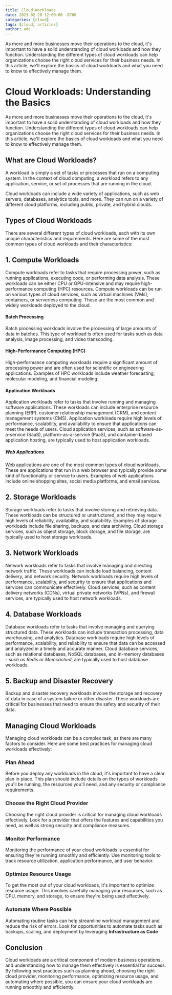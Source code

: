 ```yaml
---
title: Cloud Workloads
date: 2023-02-20 12:00:00 -0700
categories: [cloud]
tags: [cloud, articles]
author: ade
---
```

<!-- excerpt-start -->
As more and more businesses move their operations to the cloud, it's important to have a solid understanding of cloud workloads and how they function. Understanding the different types of cloud workloads can help organizations choose the right cloud services for their business needs. In this article, we'll explore the basics of cloud workloads and what you need to know to effectively manage them.
<!-- excerpt-end -->

# Cloud Workloads: Understanding the Basics

As more and more businesses move their operations to the cloud, it's important to have a solid understanding of cloud workloads and how they function. Understanding the different types of cloud workloads can help organizations choose the right cloud services for their business needs. In this article, we'll explore the basics of cloud workloads and what you need to know to effectively manage them.

## What are Cloud Workloads?

A workload is simply a set of tasks or processes that run on a computing system. In the context of cloud computing, a workload refers to any application, service, or set of processes that are running in the cloud.

Cloud workloads can include a wide variety of applications, such as web servers, databases, analytics tools, and more. They can run on a variety of different cloud platforms, including public, private, and hybrid clouds.

## Types of Cloud Workloads

There are several different types of cloud workloads, each with its own unique characteristics and requirements. Here are some of the most common types of cloud workloads and their characteristics:

## 1. Compute Workloads

Compute workloads refer to tasks that require processing power, such as running applications, executing code, or performing data analysis. These workloads can be either CPU or GPU-intensive and may require high-performance computing (HPC) resources. Compute workloads can be run on various types of cloud services, such as virtual machines (VMs), containers, or serverless computing. These are the most common and widely workloads deployed to the cloud.

#### Batch Processing

Batch processing workloads involve the processing of large amounts of data in batches. This type of workload is often used for tasks such as data analysis, image processing, and video transcoding.

#### High-Performance Computing (HPC)

High-performance computing workloads require a significant amount of processing power and are often used for scientific or engineering applications. Examples of HPC workloads include weather forecasting, molecular modeling, and financial modeling.

#### Application Workloads

Application workloads refer to tasks that involve running and managing software applications. These workloads can include enterprise resource planning (ERP), customer relationship management (CRM), and content management systems (CMS). Application workloads require high levels of performance, scalability, and availability to ensure that applications can meet the needs of users. Cloud application services, such as software-as-a-service (SaaS), platform-as-a-service (PaaS), and container-based application hosting, are typically used to host application workloads.

##### Web Applications

Web applications are one of the most common types of cloud workloads. These are applications that run in a web browser and typically provide some kind of functionality or service to users. Examples of web applications include online shopping sites, social media platforms, and email services.

## 2. Storage Workloads

Storage workloads refer to tasks that involve storing and retrieving data. These workloads can be structured or unstructured, and they may require high levels of reliability, availability, and scalability. Examples of storage workloads include file sharing, backups, and data archiving. Cloud storage services, such as object storage, block storage, and file storage, are typically used to host storage workloads.

## 3. Network Workloads

Network workloads refer to tasks that involve managing and directing network traffic. These workloads can include load balancing, content delivery, and network security. Network workloads require high levels of performance, scalability, and security to ensure that applications and services can communicate effectively. Cloud services, such as content delivery networks (CDNs), virtual private networks (VPNs), and firewall services, are typically used to host network workloads.

## 4. Database Workloads

Database workloads refer to tasks that involve managing and querying structured data. These workloads can include transaction processing, data warehousing, and analytics. Database workloads require high levels of performance, scalability, and reliability to ensure that data can be accessed and analyzed in a timely and accurate manner. Cloud database services, such as relational databases, NoSQL databases, and in-memory databases - _such as Redis or Memcached_, are typically used to host database workloads.

## 5. Backup and Disaster Recovery

Backup and disaster recovery workloads involve the storage and recovery of data in case of a system failure or other disaster. These workloads are critical for businesses that need to ensure the safety and security of their data.

## Managing Cloud Workloads

Managing cloud workloads can be a complex task, as there are many factors to consider. Here are some best practices for managing cloud workloads effectively:

### Plan Ahead

Before you deploy any workloads in the cloud, it's important to have a clear plan in place. This plan should include details on the types of workloads you'll be running, the resources you'll need, and any security or compliance requirements.

### Choose the Right Cloud Provider

Choosing the right cloud provider is critical for managing cloud workloads effectively. Look for a provider that offers the features and capabilities you need, as well as strong security and compliance measures.

### Monitor Performance

Monitoring the performance of your cloud workloads is essential for ensuring they're running smoothly and efficiently. Use monitoring tools to track resource utilization, application performance, and user behavior.

### Optimize Resource Usage

To get the most out of your cloud workloads, it's important to optimize resource usage. This involves carefully managing your resources, such as CPU, memory, and storage, to ensure they're being used effectively.

### Automate Where Possible

Automating routine tasks can help streamline workload management and reduce the risk of errors. Look for opportunities to automate tasks such as backups, scaling, and deployment by leveraging **Infrastructure as Code**

## Conclusion

Cloud workloads are a critical component of modern business operations, and understanding how to manage them effectively is essential for success. By following best practices such as planning ahead, choosing the right cloud provider, monitoring performance, optimizing resource usage, and automating where possible, you can ensure your cloud workloads are running smoothly and efficiently.
